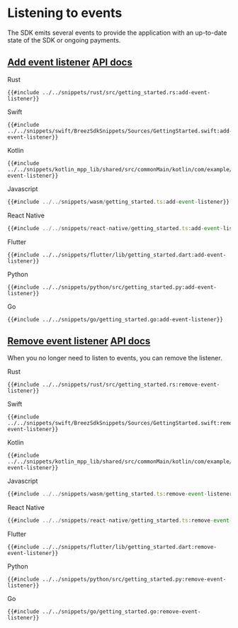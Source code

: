 # Listening to events

The SDK emits several events to provide the application with an up-to-date state of the SDK or ongoing payments.

<h2 id="add-event-listener">
    <a class="header" href="#add-event-listener">Add event listener</a>
    <a class="tag" target="_blank" href="https://breez.github.io/spark-sdk/breez_sdk_spark/struct.BreezSdk.html#method.add_event_listener">API docs</a>
</h2>

<custom-tabs category="lang">
<div slot="title">Rust</div>
<section>

```rust,ignore
{{#include ../../snippets/rust/src/getting_started.rs:add-event-listener}}
```

</section>

<div slot="title">Swift</div>
<section>

```swift,ignore
{{#include ../../snippets/swift/BreezSdkSnippets/Sources/GettingStarted.swift:add-event-listener}}
```

</section>

<div slot="title">Kotlin</div>
<section>

```kotlin,ignore
{{#include ../../snippets/kotlin_mpp_lib/shared/src/commonMain/kotlin/com/example/kotlinmpplib/GettingStarted.kt:add-event-listener}}
```

</section>

<div slot="title">Javascript</div>
<section>

```typescript
{{#include ../../snippets/wasm/getting_started.ts:add-event-listener}}
```

</section>

<div slot="title">React Native</div>
<section>

```typescript
{{#include ../../snippets/react-native/getting_started.ts:add-event-listener}}
```

</section>

<div slot="title">Flutter</div>
<section>

```dart,ignore
{{#include ../../snippets/flutter/lib/getting_started.dart:add-event-listener}}
```
</section>

<div slot="title">Python</div>
<section>

```python,ignore 
{{#include ../../snippets/python/src/getting_started.py:add-event-listener}}
```
</section>

<div slot="title">Go</div>
<section>

```go,ignore
{{#include ../../snippets/go/getting_started.go:add-event-listener}}
```
</section>
</custom-tabs>

<h2 id="remove-event-listener">
    <a class="header" href="#remove-event-listener">Remove event listener</a>
    <a class="tag" target="_blank" href="https://breez.github.io/spark-sdk/breez_sdk_spark/struct.BreezSdk.html#method.remove_event_listener">API docs</a>
</h2>

When you no longer need to listen to events, you can remove the listener.

<custom-tabs category="lang">
<div slot="title">Rust</div>
<section>

```rust,ignore
{{#include ../../snippets/rust/src/getting_started.rs:remove-event-listener}}
```

</section>

<div slot="title">Swift</div>
<section>

```swift,ignore
{{#include ../../snippets/swift/BreezSdkSnippets/Sources/GettingStarted.swift:remove-event-listener}}
```

</section>

<div slot="title">Kotlin</div>
<section>

```kotlin,ignore
{{#include ../../snippets/kotlin_mpp_lib/shared/src/commonMain/kotlin/com/example/kotlinmpplib/GettingStarted.kt:remove-event-listener}}
```

</section>

<div slot="title">Javascript</div>
<section>

```typescript
{{#include ../../snippets/wasm/getting_started.ts:remove-event-listener}}
```

</section>

<div slot="title">React Native</div>
<section>

```typescript
{{#include ../../snippets/react-native/getting_started.ts:remove-event-listener}}
```

</section>

<div slot="title">Flutter</div>
<section>

```dart,ignore
{{#include ../../snippets/flutter/lib/getting_started.dart:remove-event-listener}}
```
</section>

<div slot="title">Python</div>
<section>

```python,ignore 
{{#include ../../snippets/python/src/getting_started.py:remove-event-listener}}
```
</section>

<div slot="title">Go</div>
<section>

```go,ignore
{{#include ../../snippets/go/getting_started.go:remove-event-listener}}
```
</section>
</custom-tabs>
